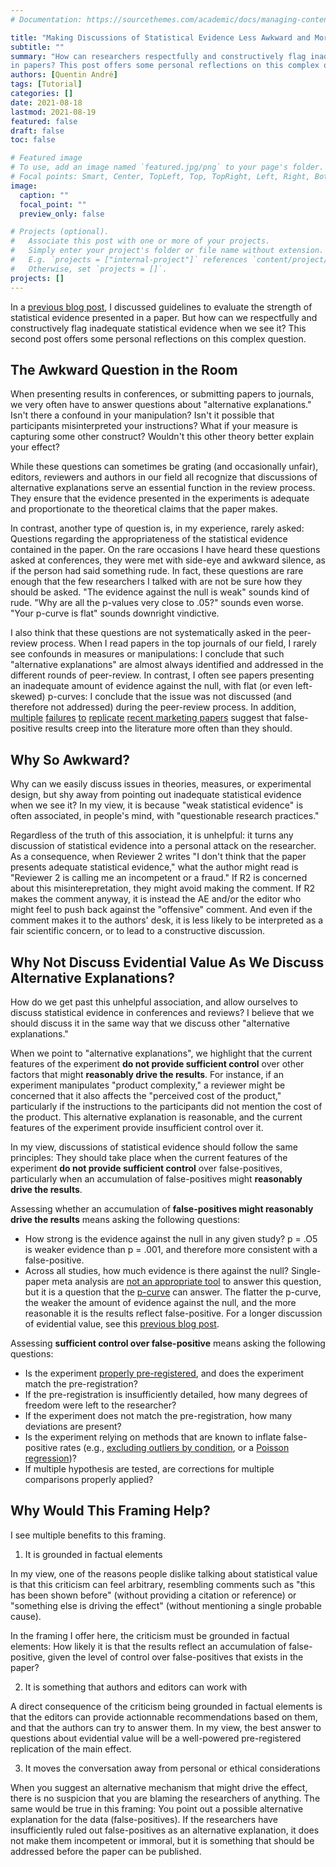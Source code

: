 ```yaml
---
# Documentation: https://sourcethemes.com/academic/docs/managing-content/

title: "Making Discussions of Statistical Evidence Less Awkward and More Constructive"
subtitle: ""
summary: "How can researchers respectfully and constructively flag inadequate statistical evidence when we they see it
in papers? This post offers some personal reflections on this complex question."
authors: [Quentin André]
tags: [Tutorial]
categories: []
date: 2021-08-18
lastmod: 2021-08-19
featured: false
draft: false
toc: false

# Featured image
# To use, add an image named `featured.jpg/png` to your page's folder.
# Focal points: Smart, Center, TopLeft, Top, TopRight, Left, Right, BottomLeft, Bottom, BottomRight.
image:
  caption: ""
  focal_point: ""
  preview_only: false

# Projects (optional).
#   Associate this post with one or more of your projects.
#   Simply enter your project's folder or file name without extension.
#   E.g. `projects = ["internal-project"]` references `content/project/deep-learning/index.md`.
#   Otherwise, set `projects = []`.
projects: []
---
```


In a [previous blog post](https://quentinandre.net/post/evaluating-statistical-value), I discussed guidelines to evaluate the
strength of statistical evidence presented in a paper. But how can we respectfully and constructively flag inadequate 
statistical evidence when we see it? This second post offers some personal reflections on this complex question.
  
## The Awkward Question in the Room
When presenting results in conferences, or submitting papers to journals, we very often have to answer questions about
"alternative explanations." Isn't there a confound in your manipulation? Isn't it possible that participants misinterpreted 
your instructions? What if your measure is capturing some other construct? Wouldn't this other theory better explain 
your effect? 

While these questions can sometimes be grating (and occasionally unfair), editors, reviewers and authors in 
our field all recognize that discussions of alternative explanations serve an essential function in the review process. 
They ensure that the evidence presented in the experiments is adequate and proportionate to the theoretical claims that the paper makes.

In contrast, another type of question is, in my experience, rarely asked: Questions regarding the appropriateness of the 
statistical evidence contained in the paper. On the rare occasions I have heard these questions asked at conferences, 
they were met with side-eye and awkward silence, as if the person had said something rude. In fact, these questions are 
rare enough that the few researchers I talked with are not be sure how they should be asked. "The evidence against the null 
is weak" sounds kind of rude. "Why are all the p-values very close to .05?" sounds even worse. "Your p-curve is flat" sounds 
downright vindictive.

I also think that these questions are not systematically asked in the peer-review process. When I read papers in the top journals of 
our field, I rarely see confounds in measures or manipulations: I conclude that such "alternative explanations" 
are almost always identified and addressed in the different rounds of peer-review. In contrast, I often see papers 
presenting an inadequate amount of evidence against the null, with flat (or even left-skewed) p-curves: I conclude that
the issue was not discussed (and therefore not addressed) during the peer-review process. In addition, [multiple](http://datacolada.org/82) 
[failures](http://datacolada.org/83) [to](http://datacolada.org/84) [replicate](http://datacolada.org/87) 
[recent marketing papers](http://datacolada.org/90) suggest that false-positive results creep into the literature more 
often than they should.

## Why So Awkward?

Why can we easily discuss issues in theories, measures, or experimental design, but shy away from pointing out inadequate 
statistical evidence when we see it? In my view, it is because "weak statistical evidence" is often associated, 
in people's mind, with "questionable research practices." 

Regardless of the truth of this association, it is unhelpful: it turns any discussion of statistical evidence
into a personal attack on the researcher. As a consequence, when Reviewer 2 writes "I don't think that the paper presents 
adequate statistical evidence," what the author might read is "Reviewer 2 is calling me an incompetent or a fraud." If R2 is 
concerned about this misinterepretation, they might avoid making the comment. If R2 makes the comment anyway, it
is instead the AE and/or the editor who might feel to push back against the "offensive" comment. And even if
the comment makes it to the authors' desk, it is less likely to be interpreted as a fair scientific concern, or to lead to a 
constructive discussion.

## Why Not Discuss Evidential Value As We Discuss Alternative Explanations?

How do we get past this unhelpful association, and allow ourselves to discuss statistical evidence in conferences and reviews? 
I believe that we should discuss it in the same way that we discuss other "alternative explanations."

When we point to "alternative explanations", we highlight that the current features of the experiment **do not provide 
sufficient control** over other factors that might **reasonably drive the results**. For instance, if an experiment manipulates 
"product complexity," a reviewer might be concerned that it also affects the "perceived cost of the product," particularly 
if the instructions to the participants did not mention the cost of the product. This alternative explanation is reasonable, 
and the current features of the experiment provide insufficient control over it.

In my view, discussions of statistical evidence should follow the same principles: They should take place when the current 
features of the experiment **do not provide sufficient control** over false-positives, particularly when an accumulation of 
false-positives might **reasonably drive the results**.

Assessing whether an accumulation of **false-positives might reasonably drive the results** means asking the following questions:
* How strong is the evidence against the null in any given study? p = .O5 is weaker evidence than p = .001, and 
therefore more consistent with a false-positive.
* Across all studies, how much evidence is there against the null? Single-paper meta analysis are 
[not an appropriate tool](https://doi.org/10.1037/xge0000663) to answer this question, but it is a question that the
[p-curve](http://p-curve.com/) can answer. The flatter the p-curve, the weaker the amount of evidence against the null, 
and the more reasonable it is the results reflect false-positive. For a longer discussion of evidential value, 
see this [previous blog post](https://quentinandre.net/post/evaluating-statistical-value).

Assessing **sufficient control over false-positive** means asking the following questions:
* Is the experiment [properly pre-registered](http://datacolada.org/64), and does the experiment match the pre-registration?
* If the pre-registration is insufficiently detailed, how many degrees of freedom were left to the researcher? 
* If the experiment does not match the pre-registration, how many deviations are present?
* Is the experiment relying on methods that are known to inflate false-positive rates (e.g., 
[excluding outliers by condition](https://psyarxiv.com/fqxs6/), or a [Poisson regression](https://psyarxiv.com/cyv6d/))?
* If multiple hypothesis are tested, are corrections for multiple comparisons properly applied?

## Why Would This Framing Help?

I see multiple benefits to this framing.

1. It is grounded in factual elements

In my view, one of the reasons people dislike talking about statistical value is that this criticism can feel arbitrary,
resembling comments such as "this has been shown before" (without providing a citation or reference) or 
"something else is driving the effect" (without mentioning a single probable cause).

In the framing I offer here, the criticism must be grounded in factual elements: How likely it is that the results reflect 
an accumulation of false-positive, given the level of control over false-positives that exists in the paper?

2. It is something that authors and editors can work with

A direct consequence of the criticism being grounded in factual elements is that the editors can provide actionnable
recommendations based on them, and that the authors can try to answer them. In my view, the best answer to questions 
about evidential value will be a well-powered pre-registered replication of the main effect.

3. It moves the conversation away from personal or ethical considerations

When you suggest an alternative mechanism that might drive the effect, there is no suspicion that you are blaming the 
researchers of anything. The same would be true in this framing: You point out a possible alternative explanation for 
the data (false-positives). If the researchers have insufficiently ruled out false-positives as an alternative explanation, 
it does not make them incompetent or immoral, but it is something that should be addressed before the paper can be published.
